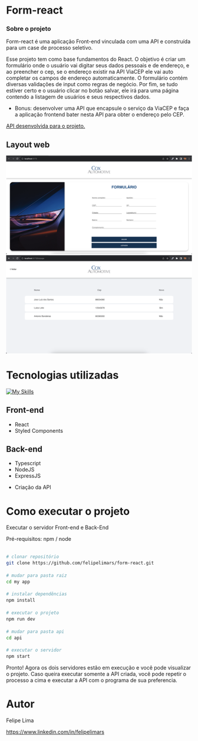 # Form-react

### Sobre o projeto

Form-react é uma aplicação Front-end vinculada com uma API e construída para um case de processo seletivo.

Esse projeto tem como base fundamentos do React. O objetivo é criar um formulário onde o usuário vai digitar seus dados pessoais e de endereço, e ao preencher o cep, se o endereço existir na API ViaCEP ele vai auto completar os campos de endereço automaticamente.
O formulário contém diversas validações de input como regras de negócio. Por fim, se tudo estiver certo e o usuário clicar no botão salvar,
ele irá para uma página contendo a listagem de usuários e seus respectivos dados.

* Bonus: desenvolver uma API que encapsule o serviço da ViaCEP e faça a aplicação frontend bater nesta API para obter o endereço pelo CEP.

[API desenvolvida para o projeto.](https://documenter.getpostman.com/view/28315812/2s9YXh536j)



## Layout web

![Web 1](https://github.com/felipelimars/form-react/blob/main/src/assets/1.png)
![Web 2](https://github.com/felipelimars/form-react/blob/main/src/assets/2.png)

# Tecnologias utilizadas
[![My Skills](https://skillicons.dev/icons?i=ts,nodejs,react,express)](https://skillicons.dev)


## Front-end
- React 
- Styled Components

## Back-end
- Typescript
- NodeJS 
- ExpressJS

* Criação da API


# Como executar o projeto

Executar o servidor Front-end e Back-End

Pré-requisitos: npm / node

```bash / terminal

# clonar repositório
git clone https://github.com/felipelimars/form-react.git

# mudar para pasta raiz
cd my app

# instalar dependências
npm install

# executar o projeto
npm run dev

# mudar para pasta api
cd api

# executar o servidor
npm start
```
Pronto! Agora os dois servidores estão em execução e você pode visualizar o projeto.
Caso queira executar somente a API criada, você pode repetir o processo a cima e executar a API com o programa de sua preferencia. 


# Autor

Felipe Lima

https://www.linkedin.com/in/felipelimars
